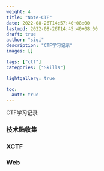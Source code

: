 ```yaml
---
weight: 4
title: "Note-CTF"
date: 2022-08-26T14:57:40+08:00
lastmod: 2022-08-26T14:45:40+08:00
draft: true
author: "siqi"
description: "CTF学习记录"
images: []

tags: ["ctf"]
categories: ["Skills"]

lightgallery: true

toc:
  auto: true
---
```

CTF学习记录
<!--more-->

### 技术贴收集

### XCTF

### Web
